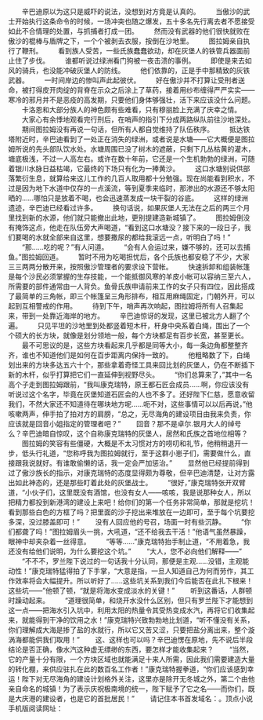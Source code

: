 　　辛巴迪原以为这只是威吓的说法，没想到对方竟是认真的。
　　当傲沙的武士开始执行这条命令的时候，一场冲突也随之爆发，五十多名先行离去者不愿接受如此不合情理的处置，与抓捕者打成一团。
　　然而没有武器的他们很快就败在傲沙的棍棒与盾牌之下，一个个被剥去衣服，按倒在沙地里。
　　图拉姆亲自执行了鞭刑。
　　看到族人受苦，一些氏族蠢蠢欲动，却在灰堡人的铁管兵器面前止住了步伐。
　　谁都听说过绿洲看门狗被一夜击溃的事例。
　　即使是来去如风的骑兵，也没能冲破灰堡人的防线。
　　他们依靠的，正是手中那精致的灰铁武器。
　　一时间岸边的惨叫声此起彼伏。
　　好在傲沙并不打算让受刑者送命，被打得皮开肉绽的背脊在示众之后涂上了草药，接着用纱布缠得严严实实——寒冷的邪月并不是恶疫的高发期，只要他们身体够强壮，活下来应该没什么问题。
　　卡洛恩和大部分族人的神色颇有些难看，只有穆丽脸上充满了庆幸之情。
　　大家心有余悸地观看完行刑后，在哨声的指引下分成两路纵队前往沙地深处。
　　期间图拉姆没有再说一句话，但所有人都自觉维持了队伍秩序。
　　抵达铁塔附近时，辛巴迪看到了一处正在消失的绿洲，或者说是水塘——它大概便是图拉姆所说的先头部队饮水处。水塘周围已没了树木的遮蔽，只剩下几丛枯黄的灌木，塘底极浅，不过一人高左右。或许在数十年前，它还是一个生机勃勃的绿洲，可随着银川水脉日益枯竭，它最终的下场只有化为一捧黄沙。
　　这口水塘别说供部落繁衍生息，就算给来这儿工作的几百人取用都十分勉强。现在尚能看到积水，不过是因为地下水道中仅存的一点溪流，等到夏季来临时，那渗出的水源还不够太阳晒的……哪怕只是放着不喝，也会迅速蒸发成一块干裂的谷底。
　　这样的绿洲遗迹，辛巴迪已经看过许多。
　　换句话说，如果灰堡人无法在之后的两三个月里找到新的水源，他们就只能撤出此地，更别提建造新城镇了。
　　图拉姆倒没有掩饰这点，他走在队伍旁大声喝道，“看到这口水塘没？接下来的一段日子，我们要喝的水就全部来自这里，想要撒尿的都给我滚远一点，听明白了吗！”
　　“那……吃的呢？”有人问道。
　　“会有人会运过来，嫌不够的，还可以去捕鱼。”图拉姆回道。
　　暂时不用为吃喝担忧后，各个氏族也都安稳了不少，大家三三两两分散开来，按照傲沙管理者的要求设下营帐。
　　快速拆卸和组装帐篷是每个沙民必须掌握的生存技能，一个能抵御风寒的羊皮小帐可以容纳三至六人，所需要的部件通常由一人背负。鱼骨氏族申请前来工作的女子只有四位，因此搭成了最简单的三角帐，即三个帐篷呈三角形排布，相互用麻绳固定，门朝外开，可以起到互相警戒的作用。
　　待到下午，哨声再次响起，图拉姆将所有人召集起来，带到一处靠近海岸的地方。
　　辛巴迪惊讶的发现，这里已被北方人翻了个遍。
　　只见平坦的沙地里到处都竖着短木杆，杆身中央系着白绳，围出了一个个硕大的长方块，就像是划分领地一般，每个方块都足有百步长宽，甚至更长。
　　最不可思议的是，这些方块看起来几乎都是同等大小，每一条边角都整整齐齐，谁也不知道他们是如何在百步距离内保持一致的。
　　他粗略数了下，白绳划出来的方块多达五六十个，那些拿着奇怪工具来回比划的灰堡人，仍在不断插下新的木杆，似乎打算把它们一直延伸到视野尽头。
　　“你们总算来了，”其中一名高个子走到图拉姆跟前，“我叫康克瑞特，原王都石匠会成员……啊，你应该没有听说过这个名字，毕竟在灰堡知道石匠会的人也不多了。还好陛下仁慈，愿意收留我们，不然大家还不知道待在哪块地方呢……呃不对，这些事情可以以后再说，”他咳嗽两声，伸手拍了拍对方的肩膀，“总之，无尽海角的建设项目由我来负责，你应该就是回音小姐指定的管理者吧？”
　　回音？那不是卓尔.银月大人的绰号么？辛巴迪暗自惊叹，这个自称康克瑞特的灰堡人，居然和氏族之首地位相等？
　　图拉姆的笑容有些僵硬，大概是不太习惯对方的唠叨和礼节，他稍稍退开一步，低头行礼道，“您称呼我为图拉姆就行，至于这群小崽子们，需要做什么，直接跟我说就好。有谁敢偷懒的话，我一定会严加惩治。”
　　显然他已经提前得到过了傲沙族长的指示，对康克瑞特的态度显得颇为尊敬，但辛巴迪清楚，让对方露出如此神态的，还是那些盯着此处的灰堡战士。
　　“很好，”康克瑞特张开双臂道，“小伙子们，这里既没有酒馆，也没有女人——咳咳，我是说那种女人，所以把精力都投到新港湾的建设上来吧！给你们的第一个任务非常简单，那就是挖坑！看到那些白色的方框了吗？把里面的沙子挖出来堆放在一边即可，至于每个坑要挖多深，没过膝盖即可！”
　　没有人回应他的号召，场面一时有些沉静。
　　“你们都聋了吗！”图拉姆眉头一挑，大吼道，“还不给我去干活！”他语气虽然暴躁，眼神中却夹杂着一丝得意。
　　“等等……”康克瑞特抬手制止道，“不用着急，我还没有给他们说明，为什么要挖这个坑。”
　　“大人，您不必向他们解释——”
　　“不不不，罗兰陛下说过的一句话我十分认同，那便是主观……没错，主观能动性！”康克瑞特猛得拍了下手掌，“大意是指，一旦人知道自己为何而劳作，其工作效率将会大幅提升。所以听好了……这些坑关系到我们今后能否在此扎下根来！这些坑——”他顿了顿，“就是将海水变成淡水的关键！”
　　听到这番话，人群顿时躁动起来。
　　“道理很简单，和烧开水没什么区别，但只有罗兰陛下才能想到这一点——把海水引入坑中，利用太阳的热量令其受热变成水汽，再将它们收集起来，就能得到干净的饮用之水！”康克瑞特兴致勃勃地比划道，“听不懂没有关系，你们理解成大海是掺了盐的水就行，所以它又苦又涩，只要把盐分离出来，整个漩涡海都能供我们取用！”
　　这、这样也可以吗？辛巴迪愣在原地，先不说后半段结论是否正确，像水汽这种虚无缥缈的东西，要怎样才能收集起来？
　　“当然，它的产量十分有限，一个方块区域也就能满足十来人所需，因此我们需要建造大量的转化棚，来供应驻扎在此的数百名工作者！”康克瑞特握拳道，“你们应该感到幸运！陛下对无尽海角的建设计划格外关注，这里亦是除开无冬城之外，第二个由他亲自命名的城镇！为了表示庆祝极南境的统一，陛下赋予了它之名——而你们，既是大庆港的建设者，也是它的首批居民！”
　　请记住本书首发域名：。顶点小说手机版阅读网址：